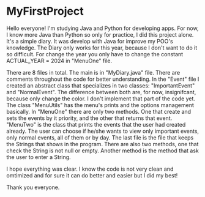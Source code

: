 # MyFirstProject
Hello everyone!
I'm studying Java and Python for developing apps. For now, I know more Java than Python so only for practice, I did this project alone.
It's a simple diary. It was develop with Java for improve my POO's knowledge.
The Diary only works for this year, because I don't want to do it so difficult. For change the year you only have to change the constant ACTUAL_YEAR = 2024 in "MenuOne" file.

There are 8 files in total. The main is in "MyDiary.java" file. There are comments throughout the code for better understanding.
In the "Event" file I created an abstract class that specializes in two classes: "ImportantEvent" and "NormalEvent". The difference between both are, for now, insignifcant, because only change the color. I don't implement that part of the code yet.
The class "MenuUtils" has the menu's prints and the options management basically.
In "MenuOne" there are only two methods. One that create and sets the events by it priority, and the other that returns that event. 
"MenuTwo" is the class that prints the events that the user had created already. The user can choose if he/she wants to view only important events, only normal events, all of them or by day.
The last file is the file that keeps the Strings that shows in the program. There are also two methods, one that check the String is not null or empty. Another method is the method that ask the user to enter a String.

I hope everything was clear.
I know the code is not very clean and omtimized and for sure it can do better and easier but I did my best!

Thank you everyone.
